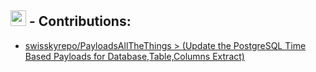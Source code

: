## <img src="https://cdn-icons-png.flaticon.com/512/25/25231.png" width=25> - Contributions:
- [swisskyrepo/PayloadsAllTheThings > (Update the PostgreSQL Time Based Payloads for Database,Table,Columns Extract)](https://github.com/swisskyrepo/PayloadsAllTheThings/pull/537)

